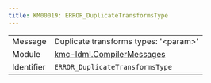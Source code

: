 ```yaml
---
title: KM00019: ERROR_DuplicateTransformsType
---
```


|            |           |
|------------|---------- |
| Message    | Duplicate transforms types: '&lt;param&gt;' |
| Module     | [kmc-ldml.CompilerMessages](kmc-ldml.compilermessages) |
| Identifier | `ERROR_DuplicateTransformsType` |


